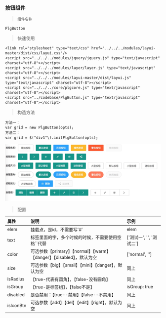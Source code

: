 ### 按钮组件

> ```
> 组件名称
> ```

```
PlgButton
```

> 快速使用

```
<link rel="stylesheet" type="text/css" href="../../../modules/layui-master/dist/css/layui.css"/>
<script src="../../../modules/jquery/jquery.js" type="text/javascript" charset="utf-8"></script>
<script src="../../../modules/layer/layer.js" type="text/javascript" charset="utf-8"></script>
<script src="../../../modules/layui-master/dist/layui.js" type="text/javascript" charset="utf-8"></script>
<script src="../../../core/plgcore.js" type="text/javascript" charset="utf-8"></script>
<script src="../codebase/PlgButton.js" type="text/javascript" charset="utf-8"></script>
```

> 构造方法

```
方法一：
var grid = new PlgButton(opts);
方法二：
var grid = $("div1"\).initPlgButton(opts);
```

![](/assets/plgbtn.png)

> 配置

| 属性 | 说明 | 示例 |
| :--- | :--- | :--- |
| elem | 挂载点，是id，不需要写\`\#\` | elem |
| text | 标签里面的字，多个时候的时候，不需要使用空格\`\`代替 | \['测试一', '', '测试二'\] |
| color | 可选参数【primary】【normal】【warm】【danger】【disabled】，默认为空 | \['normal', ''\] |
| size | 可选参数【big】【small】【mini】【danger】，默认为空 | 同上 |
| isRadius | 【true-代表有圆角】，【false-没有圆角】 | 同上 |
| isGroup | 【true-是标签组】，【false不是】 | isGroup: true |
| disabled | 是否禁用：【true--禁用】【false--不禁用】 | 同上 |
| isIconBtn | 可选参数【add】【del】【edit】【right】，默认为空 | 同上 |



